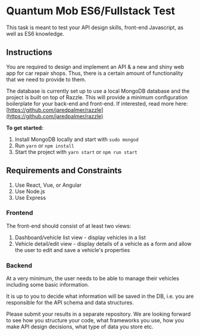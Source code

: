 # Quantum Mob ES6/Fullstack Test

This task is meant to test your API design skills, front-end Javascript, as well as ES6 knowledge.

## Instructions

You are required to design and implement an API & a new and shiny web app for car repair shops. Thus, there is a certain amount of functionality that we need to provide to them.

The database is currently set up to use a local MongoDB database and the project is built on top of Razzle. This will provide a minimum configuration boilerplate for your back-end and front-end. If interested, read more here: [https://github.com/jaredpalmer/razzle](https://github.com/jaredpalmer/razzle)

**To get started:**
1. Install MongoDB locally and start with `sudo mongod`
2. Run `yarn` or `npm install`
3. Start the project with `yarn start` or `npm run start`

## Requirements and Constraints

1. Use React, Vue, or Angular
2. Use Node.js
3. Use Express

### Frontend

The front-end should consist of at least two views:

1. Dashboard/vehicle list view - display vehicles in a list
2. Vehicle detail/edit view - display details of a vehicle as a form and allow the user to edit and save a vehicle's properties

### Backend

At a very minimum, the user needs to be able to manage their vehicles
including some basic information.

It is up to you to decide what information will be saved in the DB, i.e.
you are responsible for the API schema and data structures.

Please submit your results in a separate repository. We are looking
forward to see how you structure your code, what frameworks you use,
how you make API design decisions, what type of data you store etc.

